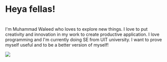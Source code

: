 # Heya fellas! 
#
I'm Muhammad Waleed who loves to explore new things. I love to put creativity and innovation in my work to create productive application. I love programming and I'm currently doing SE from UIT university. 
I want to prove myself useful and to be a better version of myself!

![](http://keesdewit.nl/Matrix.gif)
